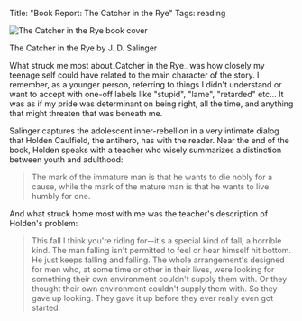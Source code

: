 Title: "Book Report: The Catcher in the Rye"
Tags: reading

![The Catcher in the Rye book cover](/media/uploads/uploads/img_0153_medium.jpg)

The Catcher in the Rye by J. D. Salinger

What struck me most about_Catcher in the Rye_ was how
closely my teenage self could have related to the main character of the story.
I remember, as a younger person, referring to things I
didn't understand or want to accept with one-off labels like "stupid", "lame",
"retarded" etc... It was as if my pride was determinant on
being right, all the time, and anything that might threaten that was beneath
me.

Salinger captures the adolescent inner-rebellion in a very intimate dialog
that Holden Caulfield, the antihero, has with the reader.
Near the end of the book, Holden speaks with a teacher who
wisely summarizes a distinction between youth and adulthood:

> The mark of the immature man is that he wants to die nobly for a cause,
while the mark of the mature man is that he wants to live humbly for one.

And what struck home most with me was the teacher's description of Holden's
problem:

> This fall I think you're riding for--it's a special kind of fall, a horrible
kind. The man falling isn't permitted to feel or hear
himself hit bottom. He just keeps falling and falling.
The whole arrangement's designed for men who, at some time
or other in their lives, were looking for something their own environment
couldn't supply them with. Or they thought their own
environment couldn't supply them with. So they gave up
looking. They gave it up before they ever really even got
started.


